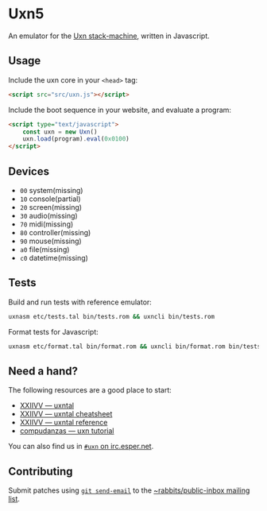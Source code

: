 # Uxn5

An emulator for the [Uxn stack-machine](https://wiki.xxiivv.com/site/uxn.html), written in Javascript. 

## Usage

Include the uxn core in your `<head>` tag:

```html
<script src="src/uxn.js"></script>
```

Include the boot sequence in your website, and evaluate a program:

```html
<script type="text/javascript">
	const uxn = new Uxn()
	uxn.load(program).eval(0x0100)
</script>
```

## Devices

- `00` system(missing)
- `10` console(partial)
- `20` screen(missing)
- `30` audio(missing)
- `70` midi(missing)
- `80` controller(missing)
- `90` mouse(missing)
- `a0` file(missing)
- `c0` datetime(missing)

## Tests

Build and run tests with reference emulator:

```sh
uxnasm etc/tests.tal bin/tests.rom && uxncli bin/tests.rom
```

Format tests for Javascript:

```sh
uxnasm etc/format.tal bin/format.rom && uxncli bin/format.rom bin/tests.rom > etc/program.js
```

## Need a hand?

The following resources are a good place to start:

* [XXIIVV — uxntal](https://wiki.xxiivv.com/site/uxntal.html)
* [XXIIVV — uxntal cheatsheet](https://wiki.xxiivv.com/site/uxntal_cheatsheet.html)
* [XXIIVV — uxntal reference](https://wiki.xxiivv.com/site/uxntal_reference.html)
* [compudanzas — uxn tutorial](https://compudanzas.net/uxn_tutorial.html)

You can also find us in [`#uxn` on irc.esper.net](ircs://irc.esper.net:6697/#uxn).

## Contributing

Submit patches using [`git send-email`](https://git-send-email.io/) to the [~rabbits/public-inbox mailing list](https://lists.sr.ht/~rabbits/public-inbox).
